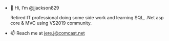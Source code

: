 - 👋 Hi, I’m @jjackson829
  
  
  
  
    Retired IT professional doing some side work and learning SQL, .Net asp core & MVC using VS2019 community.
     
 
 
 
- 📫 Reach me at jere.j@comcast.net

<!---
jjackson829/jjackson829 is a ✨ special ✨ repository because its `README.md` (this file) appears on your GitHub profile.
You can click the Preview link to take a look at your changes.
--->
